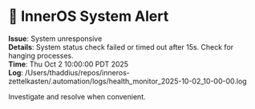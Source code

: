 # 🚨 InnerOS System Alert

**Issue**: System unresponsive  
**Details**: System status check failed or timed out after 15s. Check for hanging processes.  
**Time**: Thu Oct  2 10:00:00 PDT 2025  
**Log**: /Users/thaddius/repos/inneros-zettelkasten/.automation/logs/health_monitor_2025-10-02_10-00-00.log

Investigate and resolve when convenient.
